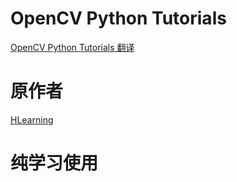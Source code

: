 # OpenCV Python Tutorials
[OpenCV Python Tutorials 翻译](https://github.com/HLearning/OpenCV-Python-Tutorials)

# 原作者
[HLearning](https://github.com/HLearning)

# 纯学习使用
